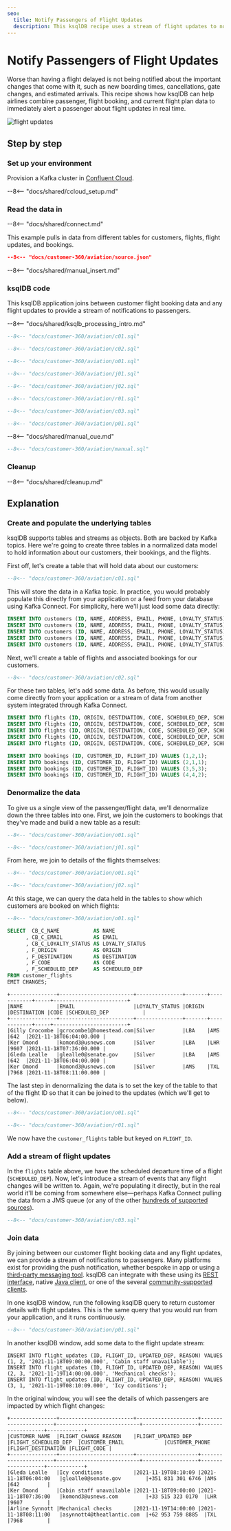```yaml
---
seo:
  title: Notify Passengers of Flight Updates
  description: This ksqlDB recipe uses a stream of flight updates to notify passengers if their flight is delayed.
---
```


# Notify Passengers of Flight Updates

Worse than having a flight delayed is not being notified about the important changes that come with it, such as new boarding times, cancellations, gate changes, and estimated arrivals. This recipe shows how ksqlDB can help airlines combine passenger, flight booking, and current flight plan data to immediately alert a passenger about flight updates in real time.

![flight updates](../../img/flight.png)

## Step by step

### Set up your environment

Provision a Kafka cluster in [Confluent Cloud](https://www.confluent.io/confluent-cloud/tryfree/?utm_source=github&utm_medium=ksqldb_recipes&utm_campaign=aviation).

--8<-- "docs/shared/ccloud_setup.md"

### Read the data in

--8<-- "docs/shared/connect.md"

This example pulls in data from different tables for customers, flights, flight updates, and bookings.

```json
--8<-- "docs/customer-360/aviation/source.json"
```

--8<-- "docs/shared/manual_insert.md"

### ksqlDB code

This ksqlDB application joins between customer flight booking data and any flight updates to provide a stream of notifications to passengers.

--8<-- "docs/shared/ksqlb_processing_intro.md"

```sql
--8<-- "docs/customer-360/aviation/c01.sql"

--8<-- "docs/customer-360/aviation/c02.sql"

--8<-- "docs/customer-360/aviation/o01.sql"

--8<-- "docs/customer-360/aviation/j01.sql"

--8<-- "docs/customer-360/aviation/j02.sql"

--8<-- "docs/customer-360/aviation/r01.sql"

--8<-- "docs/customer-360/aviation/c03.sql"

--8<-- "docs/customer-360/aviation/p01.sql"
```

--8<-- "docs/shared/manual_cue.md"

```sql
--8<-- "docs/customer-360/aviation/manual.sql"
```

### Cleanup

--8<-- "docs/shared/cleanup.md"

## Explanation

### Create and populate the underlying tables

ksqlDB supports tables and streams as objects. Both are backed by Kafka topics. Here we're going to create three tables in a normalized data model to hold information about our customers, their bookings, and the flights. 

[//]: # "`TODO: Simple ERD of the three tables`"

First off, let's create a table that will hold data about our customers: 

```sql
--8<-- "docs/customer-360/aviation/c01.sql"
```

This will store the data in a Kafka topic. In practice, you would probably populate this directly from your application or a feed from your database using Kafka Connect. For simplicity, here we'll just load some data directly: 

```sql
INSERT INTO customers (ID, NAME, ADDRESS, EMAIL, PHONE, LOYALTY_STATUS) VALUES (1, 'Gleda Lealle', '93 Express Point', 'glealle0@senate.gov', '+351 831 301 6746', 'Silver');
INSERT INTO customers (ID, NAME, ADDRESS, EMAIL, PHONE, LOYALTY_STATUS) VALUES (2, 'Gilly Crocombe', '332 Blaine Avenue', 'gcrocombe1@homestead.com', '+33 203 565 3736', 'Silver');
INSERT INTO customers (ID, NAME, ADDRESS, EMAIL, PHONE, LOYALTY_STATUS) VALUES (3, 'Astrix Aspall', '56 Randy Place', 'aaspall2@ebay.co.uk', '+33 679 296 6645', 'Gold');
INSERT INTO customers (ID, NAME, ADDRESS, EMAIL, PHONE, LOYALTY_STATUS) VALUES (4, 'Ker Omond', '23255 Tennessee Court', 'komond3@usnews.com', '+33 515 323 0170', 'Silver');
INSERT INTO customers (ID, NAME, ADDRESS, EMAIL, PHONE, LOYALTY_STATUS) VALUES (5, 'Arline Synnott', '144 Ramsey Avenue', 'asynnott4@theatlantic.com', '+62 953 759 8885', 'Bronze');
```

Next, we'll create a table of flights and associated bookings for our customers. 


```sql
--8<-- "docs/customer-360/aviation/c02.sql"
```

For these two tables, let's add some data. As before, this would usually come directly from your application or a stream of data from another system integrated through Kafka Connect. 

```sql
INSERT INTO flights (ID, ORIGIN, DESTINATION, CODE, SCHEDULED_DEP, SCHEDULED_ARR) VALUES (1, 'LBA', 'AMS', '642',  '2021-11-18T06:04:00', '2021-11-18T06:48:00');
INSERT INTO flights (ID, ORIGIN, DESTINATION, CODE, SCHEDULED_DEP, SCHEDULED_ARR) VALUES (2, 'LBA', 'LHR', '9607', '2021-11-18T07:36:00', '2021-11-18T08:05:00');
INSERT INTO flights (ID, ORIGIN, DESTINATION, CODE, SCHEDULED_DEP, SCHEDULED_ARR) VALUES (3, 'AMS', 'TXL', '7968', '2021-11-18T08:11:00', '2021-11-18T10:41:00');
INSERT INTO flights (ID, ORIGIN, DESTINATION, CODE, SCHEDULED_DEP, SCHEDULED_ARR) VALUES (4, 'AMS', 'OSL', '496',  '2021-11-18T11:20:00', '2021-11-18T13:25:00');
INSERT INTO flights (ID, ORIGIN, DESTINATION, CODE, SCHEDULED_DEP, SCHEDULED_ARR) VALUES (5, 'LHR', 'JFK', '9230', '2021-11-18T10:36:00', '2021-11-18T19:07:00');
```

```sql
INSERT INTO bookings (ID, CUSTOMER_ID, FLIGHT_ID) VALUES (1,2,1);
INSERT INTO bookings (ID, CUSTOMER_ID, FLIGHT_ID) VALUES (2,1,1);
INSERT INTO bookings (ID, CUSTOMER_ID, FLIGHT_ID) VALUES (3,5,3);
INSERT INTO bookings (ID, CUSTOMER_ID, FLIGHT_ID) VALUES (4,4,2);
```

### Denormalize the data

To give us a single view of the passenger/flight data, we'll denormalize down the three tables into one. First, we join the customers to bookings that they've made and build a new table as a result: 

```sql
--8<-- "docs/customer-360/aviation/o01.sql"

--8<-- "docs/customer-360/aviation/j01.sql"
```

From here, we join to details of the flights themselves: 

```sql
--8<-- "docs/customer-360/aviation/o01.sql"

--8<-- "docs/customer-360/aviation/j02.sql"
```

At this stage, we can query the data held in the tables to show which customers are booked on which flights: 

```sql
--8<-- "docs/customer-360/aviation/o01.sql"

SELECT  CB_C_NAME           AS NAME
      , CB_C_EMAIL          AS EMAIL
      , CB_C_LOYALTY_STATUS AS LOYALTY_STATUS
      , F_ORIGIN            AS ORIGIN
      , F_DESTINATION       AS DESTINATION
      , F_CODE              AS CODE
      , F_SCHEDULED_DEP     AS SCHEDULED_DEP 
FROM customer_flights
EMIT CHANGES;      
```

```
+---------------+------------------------+---------------+-------+------------+-----+------------------------+
|NAME           |EMAIL                   |LOYALTY_STATUS |ORIGIN |DESTINATION |CODE |SCHEDULED_DEP           |
+---------------+------------------------+---------------+-------+------------+-----+------------------------+
|Gilly Crocombe |gcrocombe1@homestead.com|Silver         |LBA    |AMS         |642  |2021-11-18T06:04:00.000 |
|Ker Omond      |komond3@usnews.com      |Silver         |LBA    |LHR         |9607 |2021-11-18T07:36:00.000 |
|Gleda Lealle   |glealle0@senate.gov     |Silver         |LBA    |AMS         |642  |2021-11-18T06:04:00.000 |
|Ker Omond      |komond3@usnews.com      |Silver         |AMS    |TXL         |7968 |2021-11-18T08:11:00.000 |
```

The last step in denormalizing the data is to set the key of the table to that of the flight ID so that it can be joined to the updates (which we'll get to below). 

```sql
--8<-- "docs/customer-360/aviation/o01.sql"

--8<-- "docs/customer-360/aviation/r01.sql"

```

We now have the `customer_flights` table but keyed on `FLIGHT_ID`. 

### Add a stream of flight updates

In the `flights` table above, we have the scheduled departure time of a flight (`SCHEDULED_DEP`). Now, let's introduce a stream of events that any flight changes will be written to. Again, we're populating it directly, but in the real world it'll be coming from somewhere else—perhaps Kafka Connect pulling the data from a JMS queue (or any of the other [hundreds of supported sources](https://hub.confluent.io)). 

```sql
--8<-- "docs/customer-360/aviation/c03.sql"
```

### Join data

By joining between our customer flight booking data and any flight updates, we can provide a stream of notifications to passengers. Many platforms exist for providing the push notification, whether bespoke in app or using a [third-party messaging tool](https://www.confluent.io/blog/building-a-telegram-bot-powered-by-kafka-and-ksqldb/). ksqlDB can integrate with these using its [REST interface](https://docs.ksqldb.io/en/latest/developer-guide/api/), native [Java client](https://docs.ksqldb.io/en/latest/developer-guide/ksqldb-clients/java-client/), or one of the several [community-supported clients](https://docs.ksqldb.io/en/0.22.0-ksqldb/developer-guide/ksqldb-clients/). 

In one ksqlDB window, run the following ksqlDB query to return customer details with flight updates. This is the same query that you would run from your application, and it runs continuously. 

```sql
--8<-- "docs/customer-360/aviation/p01.sql"
```

In another ksqlDB window, add some data to the flight update stream: 

```
INSERT INTO flight_updates (ID, FLIGHT_ID, UPDATED_DEP, REASON) VALUES (1, 2, '2021-11-18T09:00:00.000', 'Cabin staff unavailable');
INSERT INTO flight_updates (ID, FLIGHT_ID, UPDATED_DEP, REASON) VALUES (2, 3, '2021-11-19T14:00:00.000', 'Mechanical checks');
INSERT INTO flight_updates (ID, FLIGHT_ID, UPDATED_DEP, REASON) VALUES (3, 1, '2021-11-19T08:10:09.000', 'Icy conditions');
```

In the original window, you will see the details of which passengers are impacted by which flight changes:

```
+---------------+------------------------+--------------------+----------------------+---------------------------+------------------+-------------------+------------+
|CUSTOMER_NAME  |FLIGHT_CHANGE_REASON    |FLIGHT_UPDATED_DEP  |FLIGHT_SCHEDULED_DEP  |CUSTOMER_EMAIL             |CUSTOMER_PHONE    |FLIGHT_DESTINATION |FLIGHT_CODE |
+---------------+------------------------+--------------------+----------------------+---------------------------+------------------+-------------------+------------+
|Gleda Lealle   |Icy conditions          |2021-11-19T08:10:09 |2021-11-18T06:04:00   |glealle0@senate.gov        |+351 831 301 6746 |AMS                |642         |
|Ker Omond      |Cabin staff unavailable |2021-11-18T09:00:00 |2021-11-18T07:36:00   |komond3@usnews.com         |+33 515 323 0170  |LHR                |9607        |
|Arline Synnott |Mechanical checks       |2021-11-19T14:00:00 |2021-11-18T08:11:00   |asynnott4@theatlantic.com  |+62 953 759 8885  |TXL                |7968        |
```
